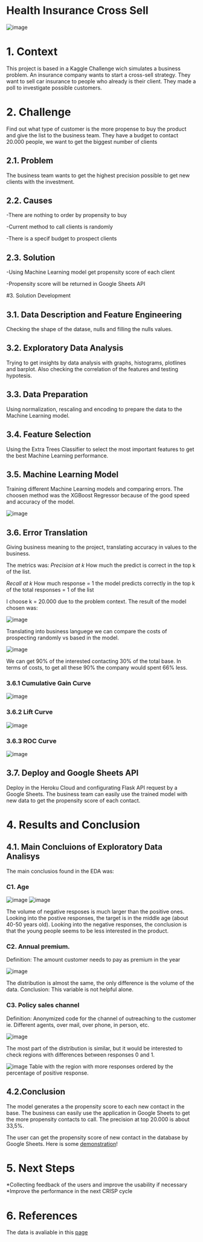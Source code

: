 # Health Insurance Cross Sell
![image](https://user-images.githubusercontent.com/77629603/158879224-d703e986-a8e4-4229-a384-2252c879f8ba.png)

# 1. Context

This project is based in a Kaggle Challenge wich simulates a business problem. An insurance company wants to start a cross-sell strategy. They want to sell car insurance to people who already is their client. They made a poll to investigate possible customers.

# 2. Challenge

Find out what type of customer is the more propense to buy the product and give the list to the business team. They have a budget to contact 20.000 people, we want to get the biggest number of clients 

## 2.1. Problem

The business team wants to get the highest precision possible to get new clients with the investment.

## 2.2. Causes

-There are nothing to order by propensity to buy

-Current method to call clients is randomly

-There is a specif budget to prospect clients

## 2.3. Solution

-Using Machine Learning model get propensity score of each client

-Propensity score will be returned in Google Sheets API

#3. Solution Development

## 3.1. Data Description and Feature Engineering

Checking the shape of the datase, nulls and filling the nulls values. 

## 3.2. Exploratory Data Analysis

Trying to get insights by data analysis with graphs, histograms, plotlines and barplot. Also checking the correlation of the features and testing hypotesis.

## 3.3. Data Preparation

Using normalization, rescaling and encoding to prepare the data to the Machine Learning model.

## 3.4. Feature Selection

Using the Extra Trees Classifier to select the most important features to get the best Machine Learning performance.

## 3.5. Machine Learning Model

Training different Machine Learning models and comparing errors. The choosen method was the XGBoost Regressor because of the good speed and accuracy of the model. 

![image](https://user-images.githubusercontent.com/77629603/159000872-cfde09d8-137a-4f50-a43d-8d6e32e0f25a.png)


## 3.6. Error Translation

Giving business meaning to the project, translating accuracy in values to the business.

The metrics was:
*Precision at k*
How much the predict is correct in the top k of the list. 

*Recall at k*
How much response = 1 the model predicts correctly in the top k of the total responses = 1 of the list

I choose k = 20.000 due to the problem context. The result of the model chosen was:

![image](https://user-images.githubusercontent.com/77629603/159001525-67067def-b65c-44c1-b387-3fb3a03a38f5.png)

Translating into business languege we can compare the costs of prospecting randomly vs based in the model.

![image](https://user-images.githubusercontent.com/77629603/159006315-6457fce6-802d-4ab4-87df-bea41f1de329.png)

We can get 90% of the interested contacting 30% of the total base. In terms of costs, to get all these 90% the company would spent 66% less.

### 3.6.1 Cumulative Gain Curve

![image](https://user-images.githubusercontent.com/77629603/159339821-a726205f-2221-4296-b5bb-5c730ab1ba47.png)


### 3.6.2 Lift Curve

![image](https://user-images.githubusercontent.com/77629603/159339775-2c41edff-4a35-4ba0-b502-d1b79a5c596a.png)

### 3.6.3 ROC Curve

![image](https://user-images.githubusercontent.com/77629603/159339995-ce36f38d-1301-435d-bfd1-66e77029be4b.png)


## 3.7. Deploy and Google Sheets API

Deploy in the Heroku Cloud and configurating Flask API request by a Google Sheets. The business team can easily use the trained model with new data to get the propensity score of each contact.

# 4. Results and Conclusion

## 4.1. Main Concluions of Exploratory Data Analisys 

The main conclusios found in the EDA was:

### C1. Age

![image](https://user-images.githubusercontent.com/77629603/159340818-64537512-d512-4c02-9158-928b263b1621.png)
![image](https://user-images.githubusercontent.com/77629603/159340839-43426bfd-0d92-4be8-85a2-8ecb617ed5ac.png)

The volume of negative resposes is much larger than the positive ones. Looking into the postive responses, the target is in the middle age (about 40-50 years old). Looking into the negative responses, the conclusion is that the young people seems to be less interested in the product.

### C2. Annual premium.

Definition: The amount customer needs to pay as premium in the year

![image](https://user-images.githubusercontent.com/77629603/159341808-cc987722-f6a7-4ef9-ae89-4ead0dbf417e.png)

The distribution is almost the same, the only difference is the volume of the data. Conclusion: This variable is not helpful alone.


### C3. Policy sales channel

Definition: Anonymized code for the channel of outreaching to the customer ie. Different agents, over mail, over phone, in person, etc.

![image](https://user-images.githubusercontent.com/77629603/159342410-aa0178cf-63bd-4b50-9074-4a68f66c888c.png)

The most part of the distribution is similar, but it would be interested to check regions with differences between responses 0 and 1.

![image](https://user-images.githubusercontent.com/77629603/159343253-eb5287bf-c1f7-4798-ac1e-d05a65e43784.png)
Table with the region with more responses ordered by the percentage of positive response.

## 4.2.Conclusion
The model generates a the propensity score to each new contact in the base. The business can easily use the application in Google Sheets to get the more propensity contacts to call. 
The precision at top 20.000 is about 33,5%.

The user can get the propensity score of new contact in the database by Google Sheets. Here is some [demonstration](https://drive.google.com/file/d/1Y79eRMHXxkv_mNFX9yVo1DeTa3Y1R9_l/view?usp=sharing)!

# 5. Next Steps

*Collecting feedback of the users and improve the usability if necessary
*Improve the performance in the next CRISP cycle

# 6. References

The data is avaliable in this [page](https://www.kaggle.com/anmolkumar/health-insurance-cross-sell-prediction)
